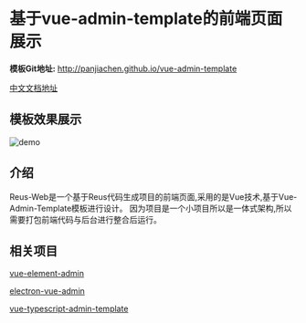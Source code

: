 # 基于vue-admin-template的前端页面展示

**模板Git地址:** http://panjiachen.github.io/vue-admin-template

[中文文档地址](https://github.com/PanJiaChen/vue-admin-template/blob/master/README-zh.md)

## 模板效果展示

![demo](https://github.com/PanJiaChen/PanJiaChen.github.io/blob/master/images/demo.gif)

## 介绍

Reus-Web是一个基于Reus代码生成项目的前端页面,采用的是Vue技术,基于Vue-Admin-Template模板进行设计。
因为项目是一个小项目所以是一体式架构,所以需要打包前端代码与后台进行整合后运行。

## 相关项目

[vue-element-admin](https://github.com/PanJiaChen/vue-element-admin)

[electron-vue-admin](https://github.com/PanJiaChen/electron-vue-admin)

[vue-typescript-admin-template](https://github.com/Armour/vue-typescript-admin-template)
